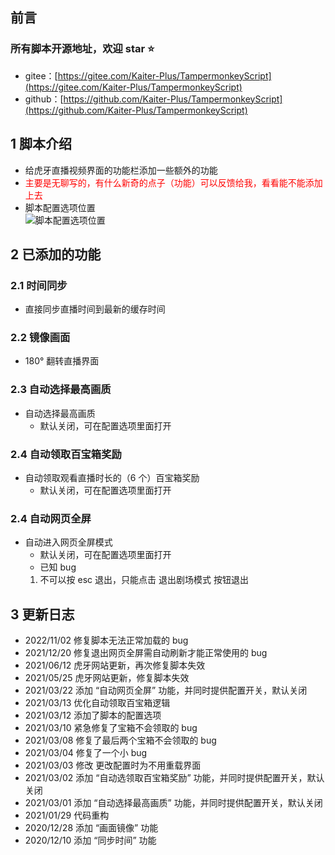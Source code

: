 ## 前言

### 所有脚本开源地址，欢迎 star ⭐

- gitee：[https://gitee.com/Kaiter-Plus/TampermonkeyScript](https://gitee.com/Kaiter-Plus/TampermonkeyScript)
- github：[https://github.com/Kaiter-Plus/TampermonkeyScript](https://github.com/Kaiter-Plus/TampermonkeyScript)

## 1 脚本介绍

- 给虎牙直播视频界面的功能栏添加一些额外的功能
- <span style="color:red">主要是无聊写的，有什么新奇的点子（功能）可以反馈给我，看看能不能添加上去</span>
- 脚本配置选项位置  
  ![脚本配置选项位置](https://greasyfork.s3.us-east-2.amazonaws.com/8hnt13b5lh0bxqrrh4dcjcc3kogs)

## 2 已添加的功能

### 2.1 时间同步

- 直接同步直播时间到最新的缓存时间

### 2.2 镜像画面

- 180° 翻转直播界面

### 2.3 自动选择最高画质

- 自动选择最高画质
  - 默认关闭，可在配置选项里面打开

### 2.4 自动领取百宝箱奖励

- 自动领取观看直播时长的（6 个）百宝箱奖励
  - 默认关闭，可在配置选项里面打开

### 2.4 自动网页全屏

- 自动进入网页全屏模式
  - 默认关闭，可在配置选项里面打开
  - 已知 bug
  1. 不可以按 esc 退出，只能点击 退出剧场模式 按钮退出

## 3 更新日志

- 2022/11/02 修复脚本无法正常加载的 bug
- 2021/12/20 修复退出网页全屏需自动刷新才能正常使用的 bug
- 2021/06/12 虎牙网站更新，再次修复脚本失效
- 2021/05/25 虎牙网站更新，修复脚本失效
- 2021/03/22 添加 “自动网页全屏” 功能，并同时提供配置开关，默认关闭
- 2021/03/13 优化自动领取百宝箱逻辑
- 2021/03/12 添加了脚本的配置选项
- 2021/03/10 紧急修复了宝箱不会领取的 bug
- 2021/03/08 修复了最后两个宝箱不会领取的 bug
- 2021/03/04 修复了一个小 bug
- 2021/03/03 修改 更改配置时为不用重载界面
- 2021/03/02 添加 “自动选领取百宝箱奖励” 功能，并同时提供配置开关，默认关闭
- 2021/03/01 添加 “自动选择最高画质” 功能，并同时提供配置开关，默认关闭
- 2021/01/29 代码重构
- 2020/12/28 添加 “画面镜像” 功能
- 2020/12/10 添加 “同步时间” 功能
